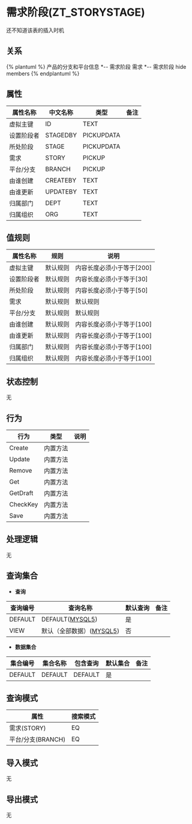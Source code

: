 # 需求阶段(ZT_STORYSTAGE)

  还不知道该表的插入时机

## 关系
{% plantuml %}
产品的分支和平台信息 *-- 需求阶段 
需求 *-- 需求阶段 
hide members
{% endplantuml %}

## 属性

| 属性名称        |    中文名称    | 类型     |  备注  |
| --------   |------------| -----   |  -------- | 
|虚拟主键|ID|TEXT|&nbsp;|
|设置阶段者|STAGEDBY|PICKUPDATA|&nbsp;|
|所处阶段|STAGE|PICKUPDATA|&nbsp;|
|需求|STORY|PICKUP|&nbsp;|
|平台/分支|BRANCH|PICKUP|&nbsp;|
|由谁创建|CREATEBY|TEXT|&nbsp;|
|由谁更新|UPDATEBY|TEXT|&nbsp;|
|归属部门|DEPT|TEXT|&nbsp;|
|归属组织|ORG|TEXT|&nbsp;|

## 值规则
| 属性名称    | 规则    |  说明  |
| --------   |------------| ----- | 
|虚拟主键|默认规则|内容长度必须小于等于[200]|
|设置阶段者|默认规则|内容长度必须小于等于[30]|
|所处阶段|默认规则|内容长度必须小于等于[50]|
|需求|默认规则|默认规则|
|平台/分支|默认规则|默认规则|
|由谁创建|默认规则|内容长度必须小于等于[100]|
|由谁更新|默认规则|内容长度必须小于等于[100]|
|归属部门|默认规则|内容长度必须小于等于[100]|
|归属组织|默认规则|内容长度必须小于等于[100]|

## 状态控制

无


## 行为
| 行为    | 类型    |  说明  |
| --------   |------------| ----- | 
|Create|内置方法|&nbsp;|
|Update|内置方法|&nbsp;|
|Remove|内置方法|&nbsp;|
|Get|内置方法|&nbsp;|
|GetDraft|内置方法|&nbsp;|
|CheckKey|内置方法|&nbsp;|
|Save|内置方法|&nbsp;|

## 处理逻辑
无

## 查询集合

* **查询**

| 查询编号 | 查询名称       | 默认查询 |   备注|
| --------  | --------   | --------   | ----- |
|DEFAULT|DEFAULT([MYSQL5](../../appendix/query_MYSQL5.md#StoryStage_Default))|是|&nbsp;|
|VIEW|默认（全部数据）([MYSQL5](../../appendix/query_MYSQL5.md#StoryStage_View))|否|&nbsp;|

* **数据集合**

| 集合编号 | 集合名称   |  包含查询  | 默认集合 |   备注|
| --------  | --------   | -------- | --------   | ----- |
|DEFAULT|DEFAULT|DEFAULT|是|&nbsp;|

## 查询模式
| 属性      |    搜索模式     |
| --------   |------------|
|需求(STORY)|EQ|
|平台/分支(BRANCH)|EQ|

## 导入模式
无


## 导出模式
无
